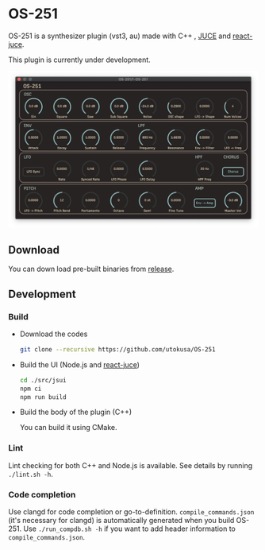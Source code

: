 # OS-251
OS-251 is a synthesizer plugin (vst3, au) made with C++ , [JUCE](https://github.com/juce-framework/JUCE) and [react-juce](https://github.com/nick-thompson/react-juce).

This plugin is currently under development.

<div align="center"><img src="screenshot.png" width="600px"></div>

## Download

You can down load pre-built binaries from [release](https://github.com/utokusa/OS-251/releases).

## Development

### Build

- Download the codes

  ```bash
  git clone --recursive https://github.com/utokusa/OS-251
  ```

- Build the UI (Node.js and [react-juce](https://github.com/nick-thompson/react-juce))

  ```bash
  cd ./src/jsui
  npm ci
  npm run build
  ```

- Build the body of the plugin (C++)

  You can build it using CMake.

### Lint

Lint checking for both C++ and Node.js is available.
See details by running `./lint.sh -h`.

### Code completion

Use clangd for code completion or go-to-definition. 
`compile_commands.json` (it's necessary for clangd) is automatically generated when you build OS-251.
Use `./run_compdb.sh -h`  if you want to add header information to `compile_commands.json`.

